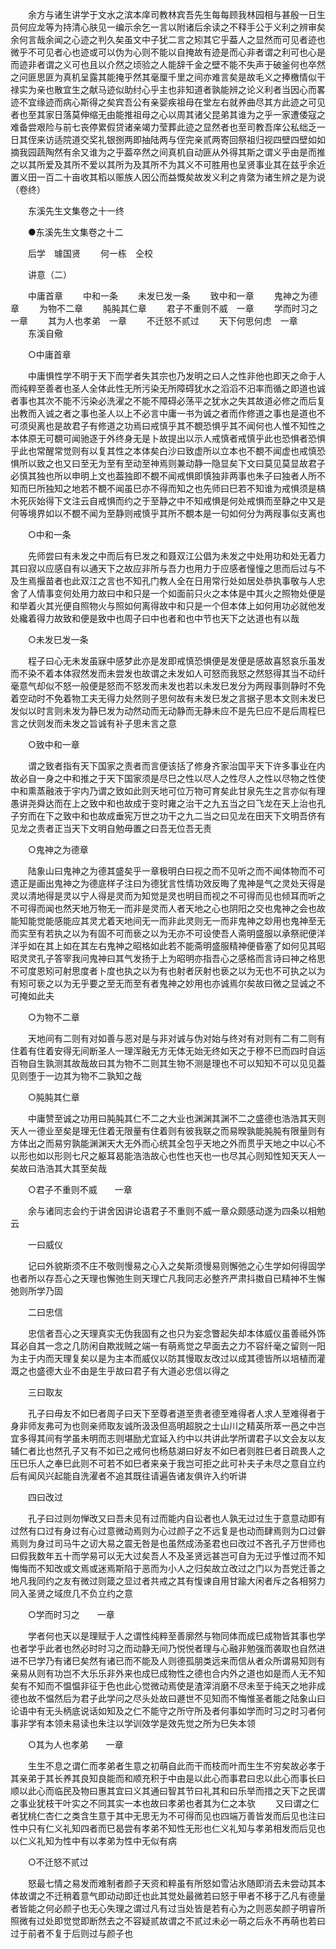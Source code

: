 <!-- { "loadSidebar": true } -->
　　余方与诸生讲学于文水之滨本庠司教林宾吾先生每每顾我林园相与甚殷一日生员何应龙等为持清心肤见一编示余乞一言以附诸后余读之不释手公于义利之辨审矣余何言哉余闻之心迹之判久矣虽文中子犹二言之矧其它乎葢人之显然而可见者迹也微乎不可见者心也迹或可以伪为心则不能以自掩故有迹是而心非者谓之利可也心是而迹非者谓之义可也且以介然之顷验之人能辞千金之壁不能不失声于破釜何也卒然之问匪思匪为真机呈露其能掩乎然其毫厘千里之间亦难言矣是故毛义之捧檄情似干禄实为亲也散宜生之献马迹似助纣心乎主也非知道者孰能辨之论义利者当因心而畧迹不宜缘迹而病心斯得之矣宾吾公有亲婴疾祖母在堂左右就养曲尽其方此迹之可见者也至其家日落莫伸缩无由能推祖母之心以周其诸父昆弟其谁为之乎一家遭倭寇之难备尝艰险与前七丧停累假贷诸亲竭力莹葬此迹之显然者也至司教吾庠公私绌乏一日其侄来访适院道交奖礼银捌两即抽陆两与侄完亲贰两寄回祭祖归视四壁四壁如如摘我园蔬陶然有余又谁为之乎葢卒然之间真机自动匪从外得其斯之谓义乎由是而推之以其所爱及其所不爱以其所为及其所不为其义不可胜用也呈贤事业其在兹乎余近置义田一百二十亩收其稻以赈族人因公而益慨矣故发义利之肯綮为诸生辨之是为说（卷终） 

　　东溪先生文集卷之十一终 

　　●东溪先生文集卷之十二 

　　后学　璩国贤 
　　何一栋　仝校 

　　讲意（二） 

　　中庸首章 
　　中和一条 
　　未发巳发一条 
　　致中和一章 
　　鬼神之为德章 
　　为物不二章 
　　肫肫其仁章 
　　君子不重则不威　一章 
　　学而时习之　一章 
　　其为人也孝弟　一章 
　　不迁怒不贰过 
　　天下何思何虑　一章 
　　东溪自儆 

　　○中庸首章 

　　中庸惧性学不明于天下而学者失其宗也乃发明之曰人之性非他也即天之命于人而纯粹至善者也圣人全体此性无所污染无所障碍犹水之滔滔不汨率而循之即道也诚者事也其次不能不污染必洗濯之不能不障碍必荡平之犹水之失其故道必修之而后复出教而入诚之者之事也圣人以上不必言中庸一书为诚之者而作修道之事也是道也不可须臾离也是故君子有修道之功焉曰戒慎乎其不覩恐惧乎其不闻何也人惟不知性之本体原无可覩可闻驰逐于外终身无是卜故提出以示人戒慎者戒慎乎此也恐惧者恐惧乎此也常醒常觉则有以复其性之本体矣白沙曰致虚所以立本也不覩不闻虚也戒慎恐惧所以致之也又曰至无为至有至动至神焉则兼动静一隐显矣下文曰莫见莫显故君子必慎其独也所以申明上文也葢独即不覩不闻戒惧即慎独非两事也朱子曰独者人所不知而巳所独知之地若不覩不闻虽巳亦不得而知之也先师曰巳若不知谁为戒惧须是槁木死灰始得下文注云自戒惧而约之于至静之中不知戒惧是何处戒惧而至静之中又是何等境界如以不覩不闻为至静则戒慎乎其所不覩本是一句如何分为两叚事似支离也 

　　○中和一条 

　　先师尝曰有未发之中而后有巳发之和聂双江公倡为未发之中处用功和处无着力其曰寂以应感自有以通天下之故应非所与吾力也用力于应感者憧憧之思而后过与不及生焉揠苗者也此双江之言也不知孔门教人全在日用常行处如居处恭执事敬与人忠舍了人情事变何处用力故曰中和只是一个如面前只火之本体是中其火之照物处便是和举着火其光便自照物火与照如何离得故中和只是一个但本体上如何用功必就他发处纔着得力故致和便是致中也周子曰中也者和也中节也天下之达道也有以哉 

　　○未发巳发一条 

　　程子曰心无未发虽寐中感梦此亦是发即戒慎恐惧便是发便是感故喜怒哀乐虽发而不染不着本体寂然发而未尝发也故谓之未发如人可怒而我怒之然怒得其当不动纤毫意气却似不怒一般便是怒而不怒发而未发也若以未发巳发分为两叚事则静时不免着空动时不免着物工夫无得力处然则子思何故有未发巳发之言据子思本文则未发巳发似以时言则未发为静巳发为动然动而无动静而无静未应不是先巳应不是后周程巳言之伏则发而未发之旨诚有补子思未言之意 

　　○致中和一章 

　　谓之致者指有天下国家之责者而言便该括了修身齐家治国平天下许多事业在内故必自一身之中和推之于天下国家须是尽巳之性以尽人之性尽人之性以尽物之性使中和熏蒸融液于宇内乃谓之致如此则天地可位万物可育矣此甘泉先生之言亦似有理愚讲尧舜达而在上之致中和也故成于变时雍之治干之九五当之曰飞龙在天上治也孔子穷而在下之致中和也故成垂宪万世之功干之九二当之曰见龙在田天下文明吾侪有见龙之责者正当天下文明自勉毋置之曰吾无位吾无责 

　　○鬼神之为德章 

　　陆象山曰鬼神之为德其盛矣乎一章极明白曰视之而不见听之而不闻体物而不可遗正是画出鬼神之为德底样子注曰为德犹言性情功效反晦了鬼神是气之灵处天得是灵以清地得是灵以宁人得是灵而为知觉是灵也明目而视之不可得而见也倾耳而听之不可得而闻也然天地万物无一而非是灵而人者天地之心也阴阳之交也鬼神之会也故能知能觉能感能应其灵尤着天地间无一而非此灵则无一而非鬼神之玅用也鬼神至无而实至有若执之以为有固不可而亵之以为无亦不可设使吾人斋明盛服以承祭祀便洋洋乎如在其上如在其左右鬼神之昭格如此若不能斋明盛服精神便昏塞了如何见其昭昭灵灵孔子答宰我问鬼神曰其气发扬于上为昭明亦指吾心之感格而言诗曰神之格思不可度恩矧可射思度者卜度也执之以为有也射者厌射也亵之以为无也不可执之以为有矧可亵之以为无乎要之至无而至有者鬼神之妙用也亦诚焉尔矣故曰微之显诚之不可掩如此夫 

　　○为物不二章 

　　天地间有二则有对如善与恶对是与非对诚与伪对始与终对有对则有二有二则有住着有住着安得无间断圣人一理浑融无方无体无始无终如天之于穆不巳而四时自运百物自生孰测其故哉故曰其为物不二则其生物不测是理也不可以知知不可以见见葢见则堕于一边其为物不二孰知之哉 

　　○肫肫其仁章 

　　中庸赞至诚之功用曰肫肫其仁不二之大业也渊渊其渊不二之盛德也浩浩其天则天人一德业至矣是理无住着无限量有住着则有彼我联之而易暌孰能肫肫有限量则有方体出之而易穷孰能渊渊天大无外而心统其全包乎天地之外而贯乎天地之中以心不以形也如以形则七尺之躯耳曷能浩浩故心也性也天也一也尽其心则知性知天天人一矣故曰浩浩其大其至矣哉 

　　○君子不重则不威　　一章 

　　余与诸同志会约于讲舍因讲论语君子不重则不威一章众颇感动遂为四条以相勉云 

　　一曰威仪 

　　记曰外貌斯须不庄不敬则慢易之心入之矣斯须慢易则懈弛之心生学如何得固学也者所以存吾心之天理也懈弛生则天理亡凡我同志必整齐严肃抖擞自已精神不生懈弛则所学乃固 

　　二曰忠信 

　　忠信者吾心之天理真实无伪我固有之也只为妄念瞥起失却本体威仪虽善祗外饰耳必自其一念之几防闲自欺戕贼之端一有萌焉觉之早面去之力不容纤毫之留则一阳为主于内而天理复矣以是为主本而威仪以防其慢取友改过以成其德皆所以培植而灌溉之也盛德大业不由是生乎故曰君子有大道必忠信以得之 

　　三曰取友 

　　孔子曰毋友不如巳者周子曰天下至尊者道至贵者德至难得者人求人至难得者于身非师友弗可为也则亲师取友诚所汲汲但高明超脱之士山川之精英所萃一邑之中岂宜多得其间有学虽未明而志则堪励尤宜延入约中以共讲此学所谓君子以文会友以友辅仁者比也然孔子又有不如已之戒何也杨慈湖曰好友不如巳者则胜巳者日疏畏人之压巳乐人之奉巳此则不可若不如巳者来亲于我岂可拒之此可补夫子未尽之意自立约后有闻风兴起能自洗濯者不追其既往请遍告诸友俱许入约听讲 

　　四曰改过 

　　孔子曰过则勿惮改又曰吾未见有过而能内自讼者也人孰无过过生于意意动即有过然有口过有身过有心过意微动焉则为心过颜子之不远复是也动而肆焉则为口过僻焉则为身过司马牛之讱大易之震无咎是也虽然成汤圣君也曰改过不吝孔子万世师也曰假我数年五十而学易可以无大过矣吾人不及圣贤远甚岂可自为无过乎惟过而不知悔悔而不知改或文焉或迷焉斯陷于恶而为小人之归矣故立改过之门以为吾党迁善之地凡我同约之友有微过则箴之显过者共戒之其有愎谏自用甘踰大闲者斥之各相努力同入圣贤之域庶几不负立约之意 

　　○学而时习之　　一章 

　　学者何也天以是理赋于人之谓性纯粹至善廓然与物同体而成巳成物皆其事也学也者学乎此者也然必时时习之而动静无间乃悦悦者理与心融非勉强而袭取也自然进进不巳学乃有诸巳矣然有诸已而不能及人则德孤朋类远来而信从者众所谓易知则有亲易从则有功岂不大乐乐非外来也成巳成物性之德也合内外之道也如是而人无不知矣有不知而不愠愠非征于色也此心觉微动焉使是渣滓消磨不尽未至于纯天之地非成德也故不愠然后为君子此学问之尽头处故曰遯世不见知而不悔惟圣者能之陆象山曰论语中有无头柄底说话如知及之仁不能守之所守所及者何事如学而时习之时习者何事非学有本领未易读也朱注以学训效学是效先觉之所为巳失本领 

　　○其为人也孝弟　　一章 

　　生生不息之谓仁而孝弟者生意之初萌自此而干而枝而叶而生生不穷矣故必孝于其亲弟于其长养其良知良能而和顺充积于中由是以此心而事君曰忠以此心而事长曰顺以此心而临民及物曰惠其宜曰义其通曰智其节曰礼其和曰乐举而措之天下之民谓之事业犹枝干叶实之不同其实一本也故曰孝弟也者其为仁之本欤 
　　又曰谓之仁者犹桃仁杏仁之类含生意于其中无思无为不可得而见也四端万善皆发而后见也注曰性中只有仁义礼知四者而巳曷尝有孝弟不知性无形也仁义礼知与孝弟相发而后见也以仁义礼知为性中有以孝弟为性中无似有病 

　　○不迁怒不贰过 

　　怒最七情之易发而难制者颜子天资和粹虽有所怒如雪沾氷随即消去未尝动其本体故谓之不迁稍着意气即动动即迁也此其觉处最微若曰怒于甲者不移于乙凡有德量者皆能之何必颜子也无心失理之谓过凡有过当处皆是若有心为之则恶矣颜子明睿所照微有过处即觉觉即断然去之不容疑贰故谓之不贰过未必一萌之后永不再萌也若曰过于前者不复于后则过与颜子也 
